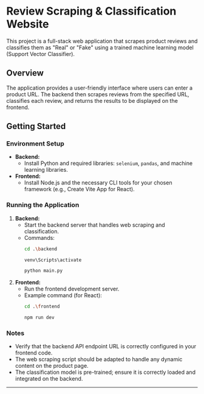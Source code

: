 # **Review Scraping & Classification Website**

This project is a full-stack web application that scrapes product reviews and classifies them as "Real" or "Fake" using a trained machine learning model (Support Vector Classifier).

## **Overview**

The application provides a user-friendly interface where users can enter a product URL. The backend then scrapes reviews from the specified URL, classifies each review, and returns the results to be displayed on the frontend.

## **Getting Started**

### **Environment Setup**
- **Backend:**  
  - Install Python and required libraries: `selenium`, `pandas`, and machine learning libraries.
- **Frontend:**  
  - Install Node.js and the necessary CLI tools for your chosen framework (e.g., Create Vite App for React).

### **Running the Application**

1. **Backend:**  
   - Start the backend server that handles web scraping and classification.
   - Commands:
     ```bash
     cd .\backend 
     ```
     ```bash
     venv\Scripts\activate
     ```
     ```bash
     python main.py
     ```
2. **Frontend:**  
   - Run the frontend development server.
   - Example command (for React):
     ```bash
     cd .\frontend 
     ```
     ```bash
     npm run dev
     ```

### **Notes**
- Verify that the backend API endpoint URL is correctly configured in your frontend code.
- The web scraping script should be adapted to handle any dynamic content on the product page.
- The classification model is pre-trained; ensure it is correctly loaded and integrated on the backend.

---
